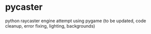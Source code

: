 # pycaster
python raycaster engine attempt using pygame
(to be updated, code cleanup, error fixing, lighting, backgrounds)
